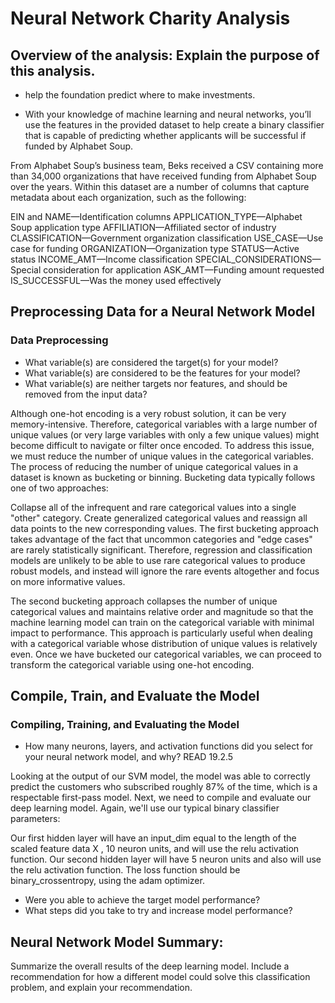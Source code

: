 # Neural Network Charity Analysis
## Overview of the analysis: Explain the purpose of this analysis.


- help the foundation predict where to make investments.

- With your knowledge of machine learning and neural networks, you’ll use the features in the provided dataset to help  create a binary classifier that is capable of predicting whether applicants will be successful if funded by Alphabet Soup.

From Alphabet Soup’s business team, Beks received a CSV containing more than 34,000 organizations that have received funding from Alphabet Soup over the years. Within this dataset are a number of columns that capture metadata about each organization, such as the following:

EIN and NAME—Identification columns
APPLICATION_TYPE—Alphabet Soup application type
AFFILIATION—Affiliated sector of industry
CLASSIFICATION—Government organization classification
USE_CASE—Use case for funding
ORGANIZATION—Organization type
STATUS—Active status
INCOME_AMT—Income classification
SPECIAL_CONSIDERATIONS—Special consideration for application
ASK_AMT—Funding amount requested
IS_SUCCESSFUL—Was the money used effectively



## Preprocessing Data for a Neural Network Model
### Data Preprocessing
- What variable(s) are considered the target(s) for your model?
- What variable(s) are considered to be the features for your model?
- What variable(s) are neither targets nor features, and should be removed from the input data?

Although one-hot encoding is a very robust solution, it can be very memory-intensive. Therefore, categorical variables with a large number of unique values (or very large variables with only a few unique values) might become difficult to navigate or filter once encoded. To address this issue, we must reduce the number of unique values in the categorical variables. The process of reducing the number of unique categorical values in a dataset is known as bucketing or binning. Bucketing data typically follows one of two approaches:

Collapse all of the infrequent and rare categorical values into a single "other" category.
Create generalized categorical values and reassign all data points to the new corresponding values.
The first bucketing approach takes advantage of the fact that uncommon categories and "edge cases" are rarely statistically significant. Therefore, regression and classification models are unlikely to be able to use rare categorical values to produce robust models, and instead will ignore the rare events altogether and focus on more informative values.

The second bucketing approach collapses the number of unique categorical values and maintains relative order and magnitude so that the machine learning model can train on the categorical variable with minimal impact to performance. This approach is particularly useful when dealing with a categorical variable whose distribution of unique values is relatively even. Once we have bucketed our categorical variables, we can proceed to transform the categorical variable using one-hot encoding.

## Compile, Train, and Evaluate the Model
### Compiling, Training, and Evaluating the Model
- How many neurons, layers, and activation functions did you select for your neural network model, and why?  READ 19.2.5

Looking at the output of our SVM model, the model was able to correctly predict the customers who subscribed roughly 87% of the time, which is a respectable first-pass model. Next, we need to compile and evaluate our deep learning model. Again, we'll use our typical binary classifier parameters:

Our first hidden layer will have an input_dim equal to the length of the scaled feature data X , 10 neuron units, and will use the relu activation function.
Our second hidden layer will have 5 neuron units and also will use the relu activation function.
The loss function should be binary_crossentropy, using the adam optimizer.

- Were you able to achieve the target model performance?
- What steps did you take to try and increase model performance?

## Neural Network Model Summary: 
Summarize the overall results of the deep learning model. 
Include a recommendation for how a different model could solve this classification problem, and explain your recommendation.